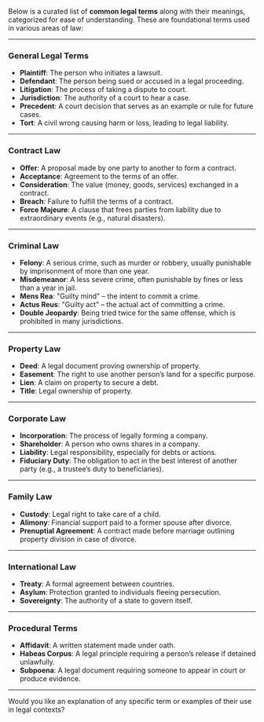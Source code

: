 Below is a curated list of **common legal terms** along with their meanings, categorized for ease of understanding. These are foundational terms used in various areas of law:

---

### **General Legal Terms**
- **Plaintiff**: The person who initiates a lawsuit.
- **Defendant**: The person being sued or accused in a legal proceeding.
- **Litigation**: The process of taking a dispute to court.
- **Jurisdiction**: The authority of a court to hear a case.
- **Precedent**: A court decision that serves as an example or rule for future cases.
- **Tort**: A civil wrong causing harm or loss, leading to legal liability.

---

### **Contract Law**
- **Offer**: A proposal made by one party to another to form a contract.
- **Acceptance**: Agreement to the terms of an offer.
- **Consideration**: The value (money, goods, services) exchanged in a contract.
- **Breach**: Failure to fulfill the terms of a contract.
- **Force Majeure**: A clause that frees parties from liability due to extraordinary events (e.g., natural disasters).

---

### **Criminal Law**
- **Felony**: A serious crime, such as murder or robbery, usually punishable by imprisonment of more than one year.
- **Misdemeanor**: A less severe crime, often punishable by fines or less than a year in jail.
- **Mens Rea**: "Guilty mind" – the intent to commit a crime.
- **Actus Reus**: "Guilty act" – the actual act of committing a crime.
- **Double Jeopardy**: Being tried twice for the same offense, which is prohibited in many jurisdictions.

---

### **Property Law**
- **Deed**: A legal document proving ownership of property.
- **Easement**: The right to use another person’s land for a specific purpose.
- **Lien**: A claim on property to secure a debt.
- **Title**: Legal ownership of property.

---

### **Corporate Law**
- **Incorporation**: The process of legally forming a company.
- **Shareholder**: A person who owns shares in a company.
- **Liability**: Legal responsibility, especially for debts or actions.
- **Fiduciary Duty**: The obligation to act in the best interest of another party (e.g., a trustee’s duty to beneficiaries).

---

### **Family Law**
- **Custody**: Legal right to take care of a child.
- **Alimony**: Financial support paid to a former spouse after divorce.
- **Prenuptial Agreement**: A contract made before marriage outlining property division in case of divorce.

---

### **International Law**
- **Treaty**: A formal agreement between countries.
- **Asylum**: Protection granted to individuals fleeing persecution.
- **Sovereignty**: The authority of a state to govern itself.

---

### **Procedural Terms**
- **Affidavit**: A written statement made under oath.
- **Habeas Corpus**: A legal principle requiring a person’s release if detained unlawfully.
- **Subpoena**: A legal document requiring someone to appear in court or produce evidence.

---

Would you like an explanation of any specific term or examples of their use in legal contexts?
